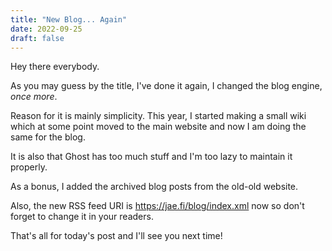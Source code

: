 ```yaml
---
title: "New Blog... Again"
date: 2022-09-25
draft: false
---
```


Hey there everybody.

As you may guess by the title, I've done it again, I changed the blog engine, *once more*.

Reason for it is mainly simplicity. This year, I started making a small wiki which at some point moved to the main website and now I am doing the same for the blog.

It is also that Ghost has too much stuff and I'm too lazy to maintain it properly.

As a bonus, I added the archived blog posts from the old-old website.

Also, the new RSS feed URI is https://jae.fi/blog/index.xml now so don't forget to change it in your readers.

That's all for today's post and I'll see you next time!
